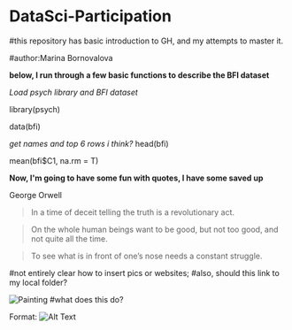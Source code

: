 # DataSci-Participation

#this repository has basic introduction to GH, and my attempts to master it. 

#author:Marina Bornovalova

**below, I run through a few basic functions to describe the BFI dataset**

*Load psych library and BFI dataset*

library(psych)

data(bfi)

*get names and top 6 rows i think?*
head(bfi)

mean(bfi$C1, na.rm = T)

**Now, I'm going to have some fun with quotes, I have some saved up**

George Orwell

>In a time of deceit telling the truth is a revolutionary act.

>On the whole human beings want to be good, 
>but not too good, and not quite all the time.

>To see what is in front of one’s nose needs a constant struggle.

#not entirely clear how to insert pics or websites; 
#also, should this link to my local folder? 

![Painting](/Users/bornovalova/Desktop/GitHub/DataSci-Participation/Painting.jpg)
#what does this do?

Format: ![Alt Text](url)

